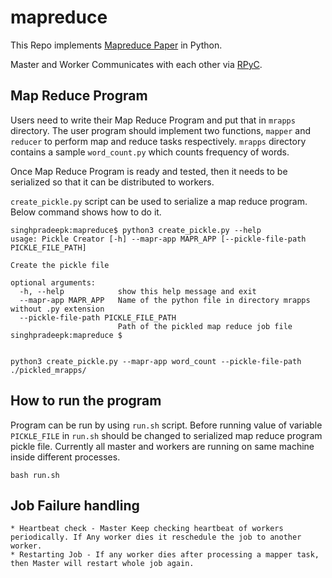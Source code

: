 # mapreduce

This Repo implements [Mapreduce Paper](https://static.googleusercontent.com/media/research.google.com/en//archive/mapreduce-osdi04.pdf) in Python.

Master and Worker Communicates with each other via [RPyC](https://rpyc.readthedocs.io/en/latest/).


## Map Reduce Program
Users need to write their Map Reduce Program and put that in `mrapps` directory. The user program should implement two functions, `mapper` and `reducer` to perform map and reduce tasks respectively. `mrapps` directory contains a sample `word_count.py`  which counts frequency of words.

Once Map Reduce Program is ready and tested, then it needs to be serialized so that it can be distributed to workers.

`create_pickle.py` script can be used to serialize a map reduce program. Below command shows how to do it.

```
singhpradeepk:mapreduce$ python3 create_pickle.py --help
usage: Pickle Creator [-h] --mapr-app MAPR_APP [--pickle-file-path PICKLE_FILE_PATH]

Create the pickle file

optional arguments:
  -h, --help            show this help message and exit
  --mapr-app MAPR_APP   Name of the python file in directory mrapps without .py extension
  --pickle-file-path PICKLE_FILE_PATH
                        Path of the pickled map reduce job file
singhpradeepk:mapreduce $


python3 create_pickle.py --mapr-app word_count --pickle-file-path ./pickled_mrapps/
```

## How to run the program

Program can be run by using `run.sh` script. Before running value of variable `PICKLE_FILE` in `run.sh` should be changed to serialized map reduce program pickle file. Currently all master and workers are running on same machine inside different processes. 

```
bash run.sh
```

## Job Failure handling
    * Heartbeat check - Master Keep checking heartbeat of workers periodically. If Any worker dies it reschedule the job to another worker.
    * Restarting Job - If any worker dies after processing a mapper task, then Master will restart whole job again.